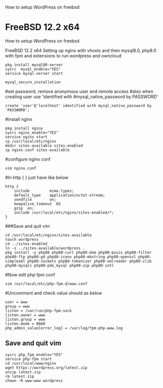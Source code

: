 How to setup WordPress on freebsd

# FreeBSD 12.2 x64

How to setup WordPress on freebsd

FreeBSD 12.2 x64
Setting up nginx with vhosts and then mysql8.0, php8.0 with fpm and extensions to run wordpress and owncloud

    pkg install mysql80-server
    sysrc  mysql_enable="YES"
    service mysql-server start

    mysql_secure_installation

#set password, remove anonymous user and remote access
#also when creating user use 'identified with #mysql_native_password by PASSWORD'

    create 'user'@'localhost' identified with mysql_native_password by 'PASSWORD';

#install nginx

    pkg install nginx
    sysrc nginx_enable="YES"
    service nginx start
    cp /usr/local/etc/nginx
    mkdir sites-available sites-enabled
    cp nginx.conf sites-available

#configure nginx conf

    vim nginx.conf

#In http { } just have like below

    http {
    	include			mime.types;
    	default_type	application/octet-stream;
    	sendfile		on;
    	keepalive_timeout  65
    	gzip  on;
    	include /usr/local/etc/nginx/sites-enabled/*;
    }

###Save and quit vim


    cd /usr/local/etc/nginx/sites-available
    touch wordpress
    cd ../sites-enabled
    ln -s ../sites-available/wordpress .
    pkg install -y php80 php80-curl php80-dom php80-posix php80-filter php80-ftp php80-gd php80-iconv php80-mbstring php80-openssl php80-simplexml php80-sockets php80-tokenizer php80-xmlreader php80-zlib php80-mysqli php80-pdo_mysql php80-zip php80-intl

#Now edit php fpm conf

    vim /usr/local/etc/php-fpm.d/www.conf

#Uncomment and check value should as below

    user = www
    group = www
    listen = /var/run/php-fpm.sock
    listen.owner = www
    listen.group = www
    listen.mode = 0660
    php_admin_value[error_log] = /var/log/fpm-php.www.log

## Save and quit vim

    sysrc php_fpm_enable="YES"
    service php-fpm start
    cd /usr/local/www/nginx
    wget https://wordpress.org/latest.zip
    unzip latest.zip
    rm latest.zip
    chown -R www:www wordpress


